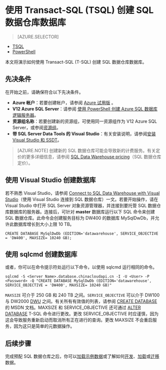 <!-- Remove MSDN subscription benifits & azure portal sqlDW & load samples  -->
<properties
   pageTitle="使用 TSQL 创建 SQL 数据仓库 | Azure"
   description="了解如何使用 TSQL 创建 Azure SQL 数据仓库"
   services="sql-data-warehouse"
   documentationCenter="NA"
   authors="lodipalm"
   manager="barbkess"
   editor=""
   tags="azure-sql-data-warehouse"/>

<tags
   ms.service="sql-data-warehouse"
   ms.date="07/11/2016"
   wacn.date="08/08/2016"/>

# 使用 Transact-SQL (TSQL) 创建 SQL 数据仓库数据库

> [AZURE.SELECTOR]
- [TSQL](/documentation/articles/sql-data-warehouse-get-started-create-database-tsql/)
- [PowerShell](/documentation/articles/sql-data-warehouse-get-started-provision-powershell/)

本文将演示如何使用 Transact-SQL (T-SQL) 创建 SQL 数据仓库数据库。

## 先决条件
在开始之前，请确保符合以下先决条件。

- **Azure 帐户**：若要创建帐户，请参阅 [Azure 试用版][] <!-- 或 [MSDN Azure 信用额度][] -->。
- **V12 Azure SQL Server**：请参阅 <!-- [使用 Azure 门户创建 Azure SQL 数据库逻辑服务器][]或 --> [使用 PowerShell 创建 Azure SQL 数据库逻辑服务器][]。
- **资源组名称**：若要创建新的资源组，可使用同一资源组作为 V12 Azure SQL Server，或参阅[资源组][]。
- **带 SQL Server Data Tools 的 Visual Studio**：有关安装说明，请参阅[安装 Visual Studio 和 SSDT][]。

> [AZURE.NOTE] 创建新的 SQL 数据仓库可能会导致新的计费服务。有关定价的更多详细信息，请参阅 [SQL Data Warehouse pricing][]（SQL 数据仓库定价）。

## 使用 Visual Studio 创建数据库

若不熟悉 Visual Studio，请参阅 [Connect to SQL Data Warehouse with Visual Studio][]（使用 Visual Studio 连接到 SQL 数据仓库）一文。若要开始操作，请在 Visual Studio 中打开 SQL Server 对象资源管理器，并连接到要托管 SQL 数据仓库数据库的服务器。连接后，可针对 **master** 数据库运行以下 SQL 命令来创建 SQL 数据仓库。此命令会创建服务目标为 DW400 的数据库 MySqlDwDb，并允许此数据库增长到大小上限 10 TB。


	CREATE DATABASE MySqlDwDb (EDITION='datawarehouse', SERVICE_OBJECTIVE = 'DW400', MAXSIZE= 10240 GB);


## 使用 sqlcmd 创建数据库

或者，你可以在命令提示符处运行以下命令，以使用 sqlcmd 运行相同的命令。


	sqlcmd -S <Server Name>.database.chinacloudapi.cn -I -U <User> -P <Password> -Q "CREATE DATABASE MySqlDwDb (EDITION='datawarehouse', SERVICE_OBJECTIVE = 'DW400', MAXSIZE= 10240 GB)"


`MAXSIZE` 可介于 250 GB 和 240 TB 之间。`SERVICE_OBJECTIVE` 可以介于 DW100 与 DW2000 [DWU][] 之间。有关所有有效值的列表，请参阅 [CREATE DATABASE][] 的 MSDN 文档。MAXSIZE 和 SERVICE\_OBJECTIVE 还可通过 [ALTER DATABASE][] T-SQL 命令进行更改。更改 SERVICE\_OBJECTIVE 时应谨慎，因为这会导致服务重新启动而取消所有正在进行的查询。更改 MAXSIZE 不会重启服务，因为这只是简单的元数据操作。

## 后续步骤
完成预配 SQL 数据仓库之后，你可以[加载示例数据][]或了解如何[开发][]、[加载][]或[迁移][]数据。

<!--Article references-->
[DWU]: /documentation/articles/sql-data-warehouse-overview-what-is#data-warehouse-units
[how to create a SQL Data Warehouse from the Azure portal]: /documentation/articles/sql-data-warehouse-get-started-provision-powershell/
[Connect to SQL Data Warehouse with Visual Studio]: /documentation/articles/sql-data-warehouse-get-started-connect/
[迁移]: /documentation/articles/sql-data-warehouse-overview-migrate/
[开发]: /documentation/articles/sql-data-warehouse-overview-develop/
[加载]: /documentation/articles/sql-data-warehouse-overview-load/
[加载示例数据]: /documentation/articles/sql-data-warehouse-get-started-manually-load-samples/
[使用 Azure 门户创建 Azure SQL 数据库逻辑服务器]: /documentation/articles/sql-database-get-started/#create-an-azure-sql-database-logical-server
[使用 PowerShell 创建 Azure SQL 数据库逻辑服务器]: /documentation/articles/sql-database-get-started-powershell/#database-setup-create-a-resource-group-server-and-firewall-rule
[资源组]: /documentation/articles/resource-group-portal/
[安装 Visual Studio 和 SSDT]: /documentation/articles/sql-data-warehouse-install-visual-studio/


<!--MSDN references--> 
[CREATE DATABASE]: https://msdn.microsoft.com/zh-cn/library/mt204021.aspx
[ALTER DATABASE]: https://msdn.microsoft.com/zh-cn/library/mt204042.aspx

<!--Other Web references-->
[SQL Data Warehouse pricing]: /pricing/details/sql-data-warehouse/
[Azure 试用版]: /pricing/1rmb-trial/
[MSDN Azure 信用额度]: /pricing/member-offers/msdn-benefits-details/?WT.mc_id=A261C142F

<!---HONumber=Mooncake_0801_2016-->